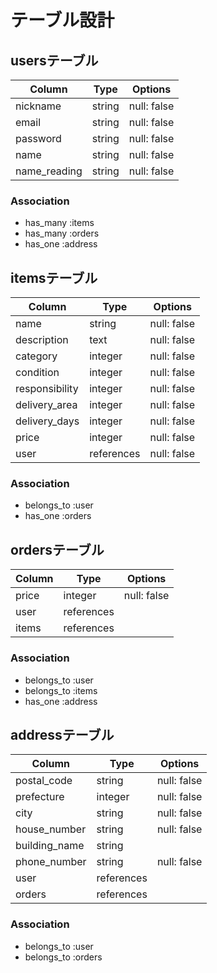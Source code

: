 # テーブル設計

## usersテーブル

| Column        | Type     | Options     |
| ------------- | -------- | ----------- |
| nickname      | string   | null: false |
| email         | string   | null: false |
| password      | string   | null: false |
| name          | string   | null: false |
| name_reading  | string   | null: false |

### Association
- has_many :items
- has_many :orders
- has_one :address


## itemsテーブル

| Column          | Type        | Options     |
| --------------- | ----------- | ----------- |
| name            | string      | null: false |
| description     | text        | null: false |
| category        | integer     | null: false |
| condition       | integer     | null: false |
| responsibility  | integer     | null: false |
| delivery_area   | integer     | null: false |
| delivery_days   | integer     | null: false |
| price           | integer     | null: false |
| user            | references  | null: false |

### Association
- belongs_to :user
- has_one :orders


## ordersテーブル

| Column | Type        | Options     |
| ------ | ----------- | ----------- |
| price  | integer     | null: false |
| user   | references  |             |
| items  | references  |             |

### Association
- belongs_to :user
- belongs_to :items
- has_one :address

## addressテーブル

| Column        | Type        | Options     |
| ------------- | ----------- | ----------- |
| postal_code   | string      | null: false |
| prefecture    | integer     | null: false |
| city          | string      | null: false |
| house_number  | string      | null: false |
| building_name | string      |             |
| phone_number  | string      | null: false |
| user          | references  |             |
| orders        | references  |             |

### Association
- belongs_to :user
- belongs_to :orders